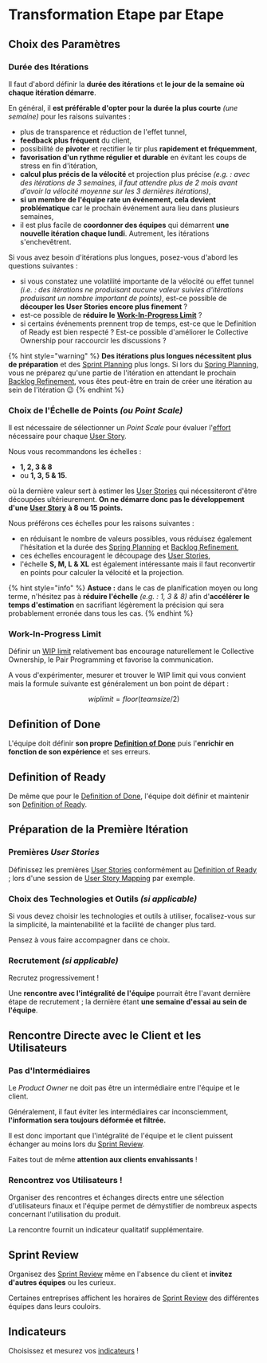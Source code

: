 # Transformation Etape par Etape

## Choix des Paramètres

### Durée des Itérations

Il faut d'abord définir la **durée des itérations** et **le jour de la semaine où chaque itération démarre**.

En général, il **est préférable d'opter pour la durée la plus courte** _\(une semaine\)_ pour les raisons suivantes :

* plus de transparence et réduction de l'effet tunnel,
* **feedback plus fréquent** du client,
* possibilité de **pivoter** et rectifier le tir plus **rapidement et fréquemment**,
* **favorisation d'un rythme régulier et durable** en évitant les coups de stress en fin d'itération,
* **calcul plus précis de la vélocité** et projection plus précise _\(e.g. : avec des itérations de 3 semaines, il faut attendre plus de 2 mois avant d'avoir la vélocité moyenne sur les 3 dernières itérations\)_,
* **si un membre de l'équipe rate un événement, cela devient problématique** car le prochain événement aura lieu dans plusieurs semaines,
* il est plus facile de **coordonner des équipes** qui démarrent **une nouvelle itération chaque lundi**. Autrement, les itérations s'enchevêtrent.

Si vous avez besoin d'itérations plus longues, posez-vous d'abord les questions suivantes :

* si vous constatez une volatilité importante de la vélocité ou effet tunnel _\(i.e. :  des itérations ne produisant aucune valeur suivies d'itérations produisant un nombre important de points\)_, est-ce possible de **découper les User Stories encore plus finement** ?
* est-ce possible de **réduire le** [**Work-In-Progress Limit**](kanban/workflow.md#work-in-progress-limit) ?
* si certains événements prennent trop de temps, est-ce que le Definition of Ready est bien respecté ? Est-ce possible d'améliorer le Collective Ownership pour raccourcir les discussions ?

{% hint style="warning" %}
**Des itérations plus longues nécessitent plus de préparation** et des [Sprint Planning](scrum/evenements/sprint-planning.md) plus longs. Si lors du [Spring Planning](scrum/evenements/sprint-planning.md), vous ne préparez qu'une partie de l'itération en attendant le prochain [Backlog Refinement](scrum/evenements/backlog-refinement.md), vous êtes peut-être en train de créer une itération au sein de l'itération 😉
{% endhint %}

### Choix de l'Échelle de Points _\(ou Point Scale\)_

Il est nécessaire de sélectionner un _Point Scale_ pour évaluer l'[effort](scrum/mesures-et-outils/story-points-vs-temps.md) nécessaire pour chaque [User Story](scrum/artefacts/user-story.md).

Nous vous recommandons les échelles :

* **1, 2, 3 & 8**
* ou **1, 3, 5 & 15**.

où la dernière valeur sert à estimer les [User Stories](scrum/artefacts/user-story.md) qui nécessiteront d'être découpées ultérieurement. **On ne démarre donc pas le développement d'une** [**User Story**](scrum/artefacts/user-story.md) **à 8 ou 15 points.**

Nous préférons ces échelles pour les raisons suivantes :

* en réduisant le nombre de valeurs possibles, vous réduisez également l'hésitation et la durée des [Spring Planning](scrum/evenements/sprint-planning.md) et [Backlog Refinement](scrum/evenements/backlog-refinement.md),
* ces échelles encouragent le découpage des [User Stories](scrum/artefacts/user-story.md), 
* l'échelle **S, M, L & XL** est également intéressante mais il faut reconvertir en points pour calculer la vélocité et la projection.

{% hint style="info" %}
**Astuce :**  dans le cas de planification moyen ou long terme, n'hésitez pas à **réduire  l'échelle** _\(e.g. : 1, 3 & 8\)_ afin d'**accélérer le temps d'estimation** en sacrifiant légèrement la précision qui sera probablement erronée dans tous les cas.
{% endhint %}

### Work-In-Progress Limit

Définir un [WIP limit](kanban/workflow.md#work-in-progress-limit) relativement bas encourage naturellement le Collective Ownership, le Pair Programming et favorise la communication.

A vous d'expérimenter, mesurer et trouver le WIP limit qui vous convient mais la formule suivante est généralement un bon point de départ :

$$
wiplimit = floor(teamsize / 2)
$$

## Definition of Done

L'équipe doit définir **son propre** [**Definition of Done**](scrum/artefacts/definition-of-done.md) puis l'**enrichir en fonction de son expérience** et ses erreurs.

## Definition of Ready

De même que pour le [Definition of Done](scrum/artefacts/definition-of-done.md), l'équipe doit définir et maintenir son [Definition of Ready](scrum/artefacts/definition-of-ready.md).

## Préparation de la Première Itération

### Premières _User Stories_

Définissez les premières [User Stories](scrum/artefacts/user-story.md) conformément au [Definition of Ready](scrum/artefacts/definition-of-ready.md) ; lors d'une session de [User Story Mapping](priorisation-and-planning/user-story-mapping.md) par exemple.

### Choix des Technologies et Outils _\(si applicable\)_

Si vous devez choisir les technologies et outils à utiliser, focalisez-vous sur la simplicité, la maintenabilité et la facilité de changer plus tard.

Pensez à vous faire accompagner dans ce choix.

### Recrutement _\(si applicable\)_

Recrutez progressivement !

Une **rencontre avec l'intégralité de l'équipe** pourrait être l'avant dernière étape de recrutement ; la dernière étant **une semaine d'essai au sein de l'équipe**.

## Rencontre Directe avec le Client et les Utilisateurs

### **Pas d'Intermédiaires**

Le _Product Owner_ ne doit pas être un intermédiaire entre l'équipe et le client.

Généralement, il faut éviter les intermédiaires car inconsciemment, **l'information sera toujours déformée et filtrée.**

Il est donc important que l'intégralité de l'équipe et le client puissent échanger au moins lors du [Sprint Review](scrum/evenements/sprint-review.md).

Faites tout de même **attention aux clients envahissants** !

### **Rencontrez vos Utilisateurs !**

Organiser des rencontres et échanges directs entre une sélection d'utilisateurs finaux et l'équipe permet de démystifier de nombreux aspects concernant l'utilisation du produit.

La rencontre fournit un indicateur qualitatif supplémentaire.

## Sprint Review

Organisez des [Sprint Review](scrum/evenements/sprint-review.md) même en l'absence du client et **invitez d'autres équipes** ou les curieux.

Certaines entreprises affichent les horaires de [Sprint Review](scrum/evenements/sprint-review.md) des différentes équipes dans leurs couloirs.

## Indicateurs

Choisissez et mesurez vos [indicateurs](indicateurs.md) !



